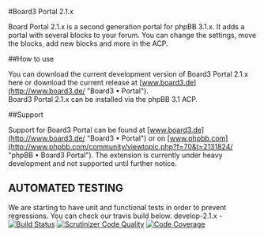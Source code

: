 #Board3 Portal 2.1.x

Board Portal 2.1.x is a second generation portal for phpBB 3.1.x. It adds a portal with several blocks to your forum.
You can change the settings, move the blocks, add new blocks and more in the ACP.

##How to use

You can download the current development version of Board3 Portal 2.1.x here or download the current release at [www.board3.de](http://www.board3.de/ "Board3 • Portal").  
Board3 Portal 2.1.x can be installed via the phpBB 3.1 ACP.


##Support

Support for Board3 Portal can be found at [www.board3.de](http://www.board3.de/ "Board3 • Portal") or on [www.phpbb.com](http://www.phpbb.com/community/viewtopic.php?f=70&t=2131824/ "phpBB • Board3 Portal").
The extension is currently under heavy development and not supported until further notice.

## AUTOMATED TESTING

We are starting to have unit and functional tests in order to prevent regressions. You can check our travis build below.
develop-2.1.x - [![Build Status](https://api.travis-ci.org/board3/Board3-Portal.png?branch=develop-2.1.x)](https://travis-ci.org/board3/Board3-Portal)
[![Scrutinizer Code Quality](https://scrutinizer-ci.com/g/board3/Board3-Portal/badges/quality-score.png?b=develop-2.1.x)](https://scrutinizer-ci.com/g/board3/Board3-Portal/?branch=develop-2.1.x)
[![Code Coverage](https://scrutinizer-ci.com/g/board3/Board3-Portal/badges/coverage.png?b=develop-2.1.x)](https://scrutinizer-ci.com/g/board3/Board3-Portal/?branch=develop-2.1.x)

